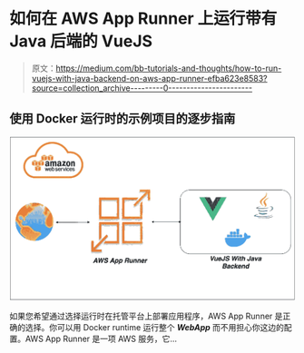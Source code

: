 # 如何在 AWS App Runner 上运行带有 Java 后端的 VueJS

> 原文：<https://medium.com/bb-tutorials-and-thoughts/how-to-run-vuejs-with-java-backend-on-aws-app-runner-efba623e8583?source=collection_archive---------0----------------------->

## 使用 Docker 运行时的示例项目的逐步指南

![](img/46102965c8ffc915ebe3c112f5c6e18c.png)

如果您希望通过选择运行时在托管平台上部署应用程序，AWS App Runner 是正确的选择。你可以用 Docker runtime 运行整个 ***WebApp*** 而不用担心你这边的配置。AWS App Runner 是一项 AWS 服务，它…